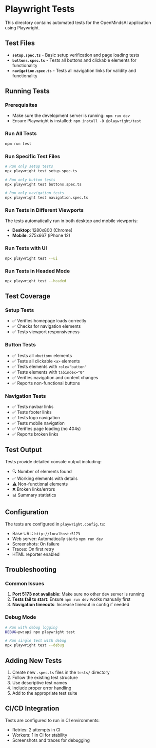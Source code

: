 # Playwright Tests

This directory contains automated tests for the OpenMindsAI application using Playwright.

## Test Files

- **`setup.spec.ts`** - Basic setup verification and page loading tests
- **`buttons.spec.ts`** - Tests all buttons and clickable elements for functionality
- **`navigation.spec.ts`** - Tests all navigation links for validity and functionality

## Running Tests

### Prerequisites
- Make sure the development server is running: `npm run dev`
- Ensure Playwright is installed: `npm install -D @playwright/test`

### Run All Tests
```bash
npm run test
```

### Run Specific Test Files
```bash
# Run only setup tests
npx playwright test setup.spec.ts

# Run only button tests
npx playwright test buttons.spec.ts

# Run only navigation tests
npx playwright test navigation.spec.ts
```

### Run Tests in Different Viewports
The tests automatically run in both desktop and mobile viewports:
- **Desktop**: 1280x800 (Chrome)
- **Mobile**: 375x667 (iPhone 12)

### Run Tests with UI
```bash
npx playwright test --ui
```

### Run Tests in Headed Mode
```bash
npx playwright test --headed
```

## Test Coverage

### Setup Tests
- ✅ Verifies homepage loads correctly
- ✅ Checks for navigation elements
- ✅ Tests viewport responsiveness

### Button Tests
- ✅ Tests all `<button>` elements
- ✅ Tests all clickable `<a>` elements
- ✅ Tests elements with `role="button"`
- ✅ Tests elements with `tabindex="0"`
- ✅ Verifies navigation and content changes
- ✅ Reports non-functional buttons

### Navigation Tests
- ✅ Tests navbar links
- ✅ Tests footer links
- ✅ Tests logo navigation
- ✅ Tests mobile navigation
- ✅ Verifies page loading (no 404s)
- ✅ Reports broken links

## Test Output

Tests provide detailed console output including:
- 🔍 Number of elements found
- ✅ Working elements with details
- ⚠️ Non-functional elements
- ❌ Broken links/errors
- 📊 Summary statistics

## Configuration

The tests are configured in `playwright.config.ts`:
- Base URL: `http://localhost:5173`
- Web server: Automatically starts `npm run dev`
- Screenshots: On failure
- Traces: On first retry
- HTML reporter enabled

## Troubleshooting

### Common Issues

1. **Port 5173 not available**: Make sure no other dev server is running
2. **Tests fail to start**: Ensure `npm run dev` works manually first
3. **Navigation timeouts**: Increase timeout in config if needed

### Debug Mode
```bash
# Run with debug logging
DEBUG=pw:api npx playwright test

# Run single test with debug
npx playwright test --debug
```

## Adding New Tests

1. Create new `.spec.ts` files in the `tests/` directory
2. Follow the existing test structure
3. Use descriptive test names
4. Include proper error handling
5. Add to the appropriate test suite

## CI/CD Integration

Tests are configured to run in CI environments:
- Retries: 2 attempts in CI
- Workers: 1 in CI for stability
- Screenshots and traces for debugging
